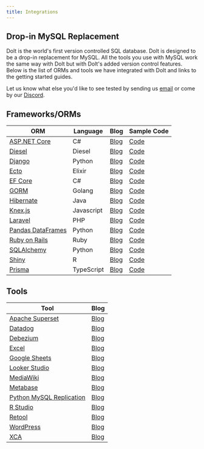 ```yaml
---
title: Integrations
---
```


## Drop-in MySQL Replacement

Dolt is the world's first version controlled SQL database. Dolt is designed to be a drop-in replacement for MySQL. All the tools you use with MySQL work the same way with Dolt but with Dolt's added version control features. Below is the list of ORMs and tools we have integrated with Dolt and links to the getting started guides. 

Let us know what else you'd like to see tested by sending us [email](mailto:interest@dolthub.com) or come by our [Discord](https://discord.gg/gqr7K4VNKe). 

## Frameworks/ORMs
| ORM                                                                                       | Language   | Blog                                                                           | Sample Code                                                                  | 
|-------------------------------------------------------------------------------------------|------------|--------------------------------------------------------------------------------|------------------------------------------------------------------------------|
| [ASP.NET Core](https://learn.microsoft.com/en-us/aspnet/core/introduction-to-aspnet-core) | C#         | [Blog](https://www.dolthub.com/blog/2024-02-28-works-with-dolt-dotnet-webapp/) | [Code](https://github.com/dolthub/dolt-dotnet-webapp-sample)                 |
| [Diesel](https://www.https://diesel.rs/)                                                  | Diesel     | [Blog](https://www.dolthub.com/blog/2024-08-30-dolt-diesel-getting-started/)   | [Code](https://github.com/dolthub/dolt_django)                               |
| [Django](https://www.djangoproject.com/)                                                  | Python     | [Blog](https://www.dolthub.com/blog/2024-01-31-dolt-django/)                   | [Code](https://github.com/dolthub/dolt-diesel-getting-started)               |
| [Ecto](https://hexdocs.pm/ecto/Ecto.html)                                                 | Elixir     | [Blog](https://www.dolthub.com/blog/2021-07-16-ecto-dolt/)                     | [Code](https://github.com/VinaiRachakonda/Ecto-Dolt-Sample)                  |
| [EF Core](https://learn.microsoft.com/en-us/ef/core/)                                     | C#         | [Blog](https://www.dolthub.com/blog/2023-12-04-works-with-dolt-efcore/)        | [Code](https://github.com/dolthub/efcore-sample)                             |
| [GORM](https://gorm.io/docs/)                                                             | Golang     | [Blog](https://www.dolthub.com/blog/2024-03-15-gorm-with-dolt)                 | [Code](https://github.com/dolthub/gorm-demo)                                 | 
| [Hibernate ](https://hibernate.org/)                                                      | Java       | [Blog](https://www.dolthub.com/blog/2023-11-13-dolt-on-hibernate/)             | [Code](https://github.com/dolthub/hibernate-sample)                          |
| [Knex.js](https://knexjs.org/)                                                            | Javascript | [Blog](https://www.dolthub.com/blog/2023-09-27-dolt-and-knexjs/)               | [Code](https://github.com/dolthub/dolt-knexjs-example)                       |
| [Laravel](https://laravel.com/)                                                           | PHP        | [Blog](https://www.dolthub.com/blog/2024-01-08-dolt-laravel/)                  | [Code](https://github.com/dolthub/chirper)                                   |
| [Pandas DataFrames](https://pandas.pydata.org/docs/reference/api/pandas.DataFrame.html)   | Python     | [Blog](https://www.dolthub.com/blog/2024-06-07-dolt-pandas-dataframes/)        | [Code](https://github.com/dolthub/dolt-pandas-dataframes)                    |
| [Ruby on Rails](https://rubyonrails.org/)                                                 | Ruby       | [Blog](https://www.dolthub.com/blog/2024-02-09-dolt-ruby-on-rails/)            | [Code](https://github.com/dolthub/dolt_rails)                                | 
| [SQLAlchemy](https://www.sqlalchemy.org/)                                                 | Python     | [Blog](https://www.dolthub.com/blog/2023-07-12-sql-alchemy-getting-started/)   | [Code](https://github.com/timsehn/dolt-sqlalchemy-getting-started/tree/main) |
| [Shiny](https://shiny.posit.co/)                                                          | R          | [Blog](https://www.dolthub.com/blog/2024-04-26-dolt-r-shiny/)                  | [Code](https://github.com/dolthub/dolt_shiny)                                | 
| [Prisma](https://www.prisma.io/)                                                          | TypeScript | [Blog](https://www.dolthub.com/blog/2024-06-28-dolt-and-prisma/)               | [Code](https://github.com/dolthub/dolt-prisma-example)                       | 

## Tools

| Tool                                                                                       | Blog                                                                                       | 
|--------------------------------------------------------------------------------------------|--------------------------------------------------------------------------------------------| 
| [Apache Superset](https://superset.apache.org/)                                            | [Blog](https://www.dolthub.com/blog/2023-01-27-dolt-superset/)                             |
| [Datadog](https://www.datadoghq.com/)                                                      | [Blog](https://www.dolthub.com/blog/2024-05-17-dolt-datadog-dashboards/)                   |
| [Debezium](https://debezium.io/)                                                           | [Blog](https://www.dolthub.com/blog/2024-07-19-debezium-works-with-dolt/)                  |
| [Excel](https://www.microsoft.com/en-us/microsoft-365/excel)                               | [Blog](https://www.dolthub.com/blog/2023-11-24-dolt-excel)                                 | 
| [Google Sheets](https://www.google.com/sheets/about/#overview)                             | [Blog](https://www.dolthub.com/blog/2023-09-15-dolt-google-sheets/)                        |
| [Looker Studio](https://lookerstudio.google.com/)                                          | [Blog](https://www.dolthub.com/blog/2023-02-13-dolt-looker/)                               |
| [MediaWiki](https://www.mediawiki.org/wiki/MediaWiki)                                      | [Blog](https://www.dolthub.com/blog/2024-04-05-dolt-mediawiki-wikipedia/)                  |
| [Metabase](https://github.com/metabase/metabase)                                           | [Blog](https://www.dolthub.com/blog/2024-01-24-dolt-metabase/)                             |
| [Python MySQL Replication](https://github.com/julien-duponchelle/python-mysql-replication) | [Blog](https://www.dolthub.com/blog/2024-08-08-python-mysql-replication-works-with-dolt/)  |
| [R Studio](https://posit.co/download/rstudio-desktop/)                                     | [Blog](https://www.dolthub.com/blog/2022-02-14-dolt-and-r/)                                |
| [Retool](https://retool.com/)                                                              | [Blog](https://www.dolthub.com/blog/2023-01-03-superpower-retool-with-dolt/)               |
| [WordPress](https://wordpress.com/)                                                        | [Blog](https://www.dolthub.com/blog/2023-08-04-wordpress-on-dolt/)                         |
| [XCA](https://hohnstaedt.de/xca/)                                                          | [Blog](https://www.dolthub.com/blog/2023-08-21-xca-on-dolt/)                               |
